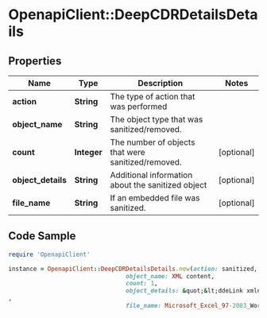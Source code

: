 # OpenapiClient::DeepCDRDetailsDetails

## Properties

Name | Type | Description | Notes
------------ | ------------- | ------------- | -------------
**action** | **String** | The type of action that was performed | 
**object_name** | **String** | The object type that was sanitized/removed. | 
**count** | **Integer** | The number of objects that were sanitized/removed. | [optional] 
**object_details** | **String** | Additional information about the sanitized object | [optional] 
**file_name** | **String** | If an embedded file was sanitized. | [optional] 

## Code Sample

```ruby
require 'OpenapiClient'

instance = OpenapiClient::DeepCDRDetailsDetails.new(action: sanitized,
                                 object_name: XML content,
                                 count: 1,
                                 object_details: &quot;&lt;ddeLink xmlns:r&#x3D;\&quot;http://schemas.openxmlformats.org/officeDocument/2006/relationships\&quot; ddeService&#x3D;\&quot;calc\&quot; ddeTopic&#x3D;\&quot;topic\&quot; xmlns&#x3D;\&quot;http://schemas.openxmlformats.org/spreadsheetml/2006/main\&quot;&gt;\r\n  &lt;ddeItems&gt;\r\n    &lt;ddeItem name&#x3D;\&quot;_xlbgnm.A3\&quot; advise&#x3D;\&quot;1\&quot; /&gt;\r\n    &lt;ddeItem name&#x3D;\&quot;StdDocumentName\&quot; ole&#x3D;\&quot;1\&quot; advise&#x3D;\&quot;1\&quot; /&gt;\r\n  &lt;/ddeItems&gt;\r\n&lt;/ddeLink&gt;&quot;
,
                                 file_name: Microsoft_Excel_97-2003_Worksheet.xls)
```


